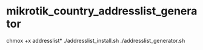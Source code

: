 # mikrotik_country_addresslist_generator
chmox +x addresslist*
./addresslist_install.sh
./addresslist_generator.sh